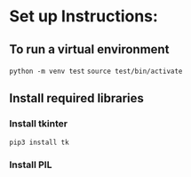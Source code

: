 # Set up Instructions: 

## To run a virtual environment 
`python -m venv test`
`source test/bin/activate`

## Install required libraries 
### Install tkinter 
`pip3 install tk`
### Install PIL 
